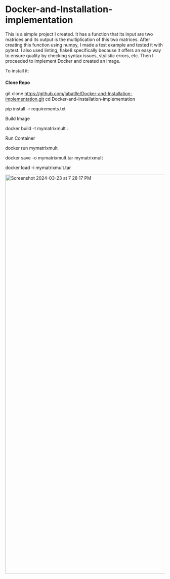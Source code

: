 # Docker-and-Installation-implementation
This is a simple project I created. It has a function that its input are two matrices and its output is the multiplication of this two matrices. After creating this function using numpy, I made a test example and tested it with pytest. I also used linting, flake8 specifically because it offers an easy way to ensure quality by checking syntax issues, stylistic errors, etc. Then I proceeded to implement Docker and created an image.

To install it:
#### Clone Repo

git clone https://github.com/jabatlle/Docker-and-Installation-implementation.git
cd Docker-and-Installation-implementation

pip install -r requirements.txt

Build Image

docker build -t mymatrixmult .

Run Container

docker run mymatrixmult

docker save -o mymatrixmult.tar mymatrixmult

docker load -i mymatrixmult.tar

<img width="1262" alt="Screenshot 2024-03-23 at 7 28 17 PM" src="https://github.com/jabatlle/Docker-and-Installation-implementation/assets/114434629/5b68ab27-6a0c-4792-a530-6f356817adf6">

